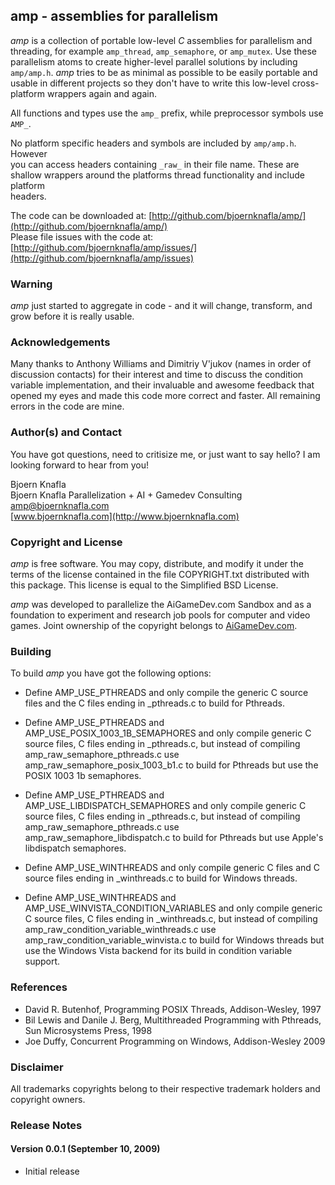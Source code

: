 amp - assemblies for parallelism
--------------------------------

*amp* is a collection of portable low-level *C* assemblies for parallelism and   
threading, for example `amp_thread`, `amp_semaphore`, or `amp_mutex`. Use these  
parallelism atoms to create higher-level parallel solutions by including  
`amp/amp.h`. *amp* tries to be as minimal as possible to be easily portable 
and usable in different projects so they don't have to write this low-level
cross-platform wrappers again and again.

All functions and types use the `amp_` prefix, while preprocessor symbols use  
`AMP_`.  

No platform specific headers and symbols are included by `amp/amp.h`. However  
you can access headers containing `_raw_` in their file name. These are  
shallow wrappers around the platforms thread functionality and include platform  
headers.  


The code can be downloaded at: [http://github.com/bjoernknafla/amp/](http://github.com/bjoernknafla/amp/)  
Please file issues with the code at: [http://github.com/bjoernknafla/amp/issues/](http://github.com/bjoernknafla/amp/issues)  


### Warning ###

*amp* just started to aggregate in code - and it will change, transform, and
grow before it is really usable.


### Acknowledgements ###

Many thanks to Anthony Williams and Dimitriy V'jukov (names in order of 
discussion contacts) for their interest and time to discuss the
condition variable implementation, and their invaluable and awesome feedback
that opened my eyes and made this code more correct and faster. All remaining
errors in the code are mine.


### Author(s) and Contact ###

You have got questions, need to critisize me, or just want to say hello? I am 
looking forward to hear from you!

Bjoern Knafla  
Bjoern Knafla Parallelization + AI + Gamedev Consulting  
[amp@bjoernknafla.com](mailto:amp@bjoernknafla.com)  
[www.bjoernknafla.com](http://www.bjoernknafla.com)  


### Copyright and License ###

*amp* is free software. You may copy, distribute, and modify it under the terms
of the license contained in the file COPYRIGHT.txt distributed with this
package. This license is equal to the Simplified BSD License.

*amp* was developed to parallelize the AiGameDev.com Sandbox and as a 
foundation to experiment and research job pools for computer and video games.
Joint ownership of the copyright belongs to [AiGameDev.com](http://AiGameDev.com).


### Building ###

To build *amp* you have got the following options:

 *  Define AMP_USE_PTHREADS and only compile the generic C source files
    and the C files ending in _pthreads.c to build for Pthreads.
    
 *  Define AMP_USE_PTHREADS and AMP_USE_POSIX_1003_1B_SEMAPHORES and only
    compile generic C source files, C files ending in _pthreads.c, but instead
    of compiling amp_raw_semaphore_pthreads.c use 
    amp_raw_semaphore_posix_1003_b1.c to build for Pthreads but use the
    POSIX 1003 1b semaphores.
    
 *  Define AMP_USE_PTHREADS and AMP_USE_LIBDISPATCH_SEMAPHORES and only
    compile generic C source files, C files ending in _pthreads.c, but instead
    of compiling amp_raw_semaphore_pthreads.c use 
    amp_raw_semaphore_libdispatch.c to build for Pthreads but use Apple's
    libdispatch semaphores.    
    
 *  Define AMP_USE_WINTHREADS and only compile generic C files and C source
    files ending in _winthreads.c to build for Windows threads.
 
 *  Define AMP_USE_WINTHREADS and AMP_USE_WINVISTA_CONDITION_VARIABLES and only
    compile generic C source files, C files ending in _winthreads.c, but instead
    of compiling amp_raw_condition_variable_winthreads.c use 
    amp_raw_condition_variable_winvista.c to build for Windows threads but use the
    Windows Vista backend for its build in condition variable support.

### References ###

 *  David R. Butenhof, Programming POSIX Threads, Addison-Wesley, 1997
 *  Bil Lewis and Danile J. Berg, Multithreaded Programming with Pthreads, 
    Sun Microsystems Press, 1998
 *  Joe Duffy, Concurrent Programming on Windows, Addison-Wesley 2009


### Disclaimer ###

All trademarks copyrights belong to their respective trademark holders and
copyright owners.


### Release Notes ###

#### Version 0.0.1 (September 10, 2009) ####

 *  Initial release





